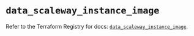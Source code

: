 # `data_scaleway_instance_image`

Refer to the Terraform Registry for docs: [`data_scaleway_instance_image`](https://registry.terraform.io/providers/scaleway/scaleway/2.42.1/docs/data-sources/instance_image).
